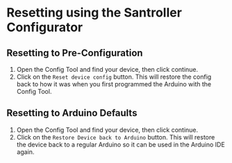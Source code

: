# Resetting using the Santroller Configurator

## Resetting to Pre-Configuration
1. Open the Config Tool and find your device, then click continue.
2. Click on the `Reset device config` button. This will restore the config back to how it was when you first programmed the Arduino with the Config Tool.

## Resetting to Arduino Defaults
1. Open the Config Tool and find your device, then click continue.
2. Click on the `Restore Device back to Arduino` button. This will restore the device back to a regular Arduino so it can be used in the Arduino IDE again.
